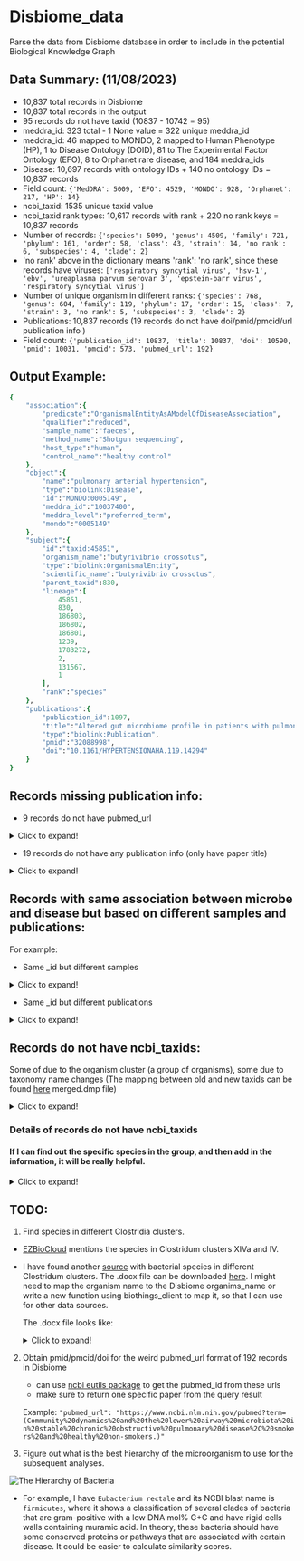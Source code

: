 # Disbiome_data
Parse the data from Disbiome database in order to include in the potential Biological Knowledge Graph

## Data Summary: (11/08/2023)
- 10,837 total records in Disbiome
- 10,837 total records in the output
- 95 records do not have taxid (10837 - 10742 = 95)
- meddra_id: 323 total - 1 None value  = 322 unique meddra_id
- meddra_id: 46 mapped to MONDO, 2 mapped to Human Phenotype (HP), 1 to Disease Ontology (DOID), 81 to The Experimental Factor Ontology (EFO), 8 to Orphanet rare disease, and 184 meddra_ids
- Disease: 10,697 records with ontology IDs + 140 no ontology IDs = 10,837 records
- Field count: `{'MedDRA': 5009, 'EFO': 4529, 'MONDO': 928, 'Orphanet': 217, 'HP': 14}`
- ncbi_taxid: 1535 unique taxid value
- ncbi_taxid rank types: 10,617 records with rank + 220 no rank keys = 10,837 records
- Number of records: `{'species': 5099, 'genus': 4509, 'family': 721, 'phylum': 161, 'order': 58, 'class': 43, 'strain': 14, 'no rank': 6, 'subspecies': 4, 'clade': 2}`
- 'no rank' above in the dictionary means 'rank': 'no rank', since these records have viruses: `['respiratory syncytial virus', 'hsv-1', 'ebv', 'ureaplasma parvum serovar 3', 'epstein-barr virus', 'respiratory syncytial virus']`
- Number of unique organism in different ranks: `{'species': 768, 'genus': 604, 'family': 119, 'phylum': 17, 'order': 15, 'class': 7, 'strain': 3, 'no rank': 5, 'subspecies': 3, 'clade': 2}`
- Publications: 10,837 records (19 records do not have doi/pmid/pmcid/url publication info )
- Field count: `{'publication_id': 10837, 'title': 10837, 'doi': 10590, 'pmid': 10031, 'pmcid': 573, 'pubmed_url': 192}`
  

## Output Example:
```ruby
{
    "association":{
        "predicate":"OrganismalEntityAsAModelOfDiseaseAssociation",
        "qualifier":"reduced",
        "sample_name":"faeces",
        "method_name":"Shotgun sequencing",
        "host_type":"human",
        "control_name":"healthy control"
    },
    "object":{
        "name":"pulmonary arterial hypertension",
        "type":"biolink:Disease",
        "id":"MONDO:0005149",
        "meddra_id":"10037400",
        "meddra_level":"preferred_term",
        "mondo":"0005149"
    },
    "subject":{
        "id":"taxid:45851",
        "organism_name":"butyrivibrio crossotus",
        "type":"biolink:OrganismalEntity",
        "scientific_name":"butyrivibrio crossotus",
        "parent_taxid":830,
        "lineage":[
            45851,
            830,
            186803,
            186802,
            186801,
            1239,
            1783272,
            2,
            131567,
            1
        ],
        "rank":"species"
    },
    "publications":{
        "publication_id":1097,
        "title":"Altered gut microbiome profile in patients with pulmonary arterial hypertension",
        "type":"biolink:Publication",
        "pmid":"32088998",
        "doi":"10.1161/HYPERTENSIONAHA.119.14294"
    }
}
```

## Records missing publication info:
- 9 records do not have pubmed_url

<details>
<summary>Click to expand!</summary>
  
1. No pubmed_url: publication_id: 58, Alterations of the subgingival microbiota in pediatric Crohn's Disease studied longitudinally in discovery and validation cohorts..
2. No pubmed_url: publication_id: 188, Increased archaea species and changes with therapy in gut microbiome of multiple sclerosis subjects..
3. No pubmed_url: publication_id: 217, The oral microflora in obesity and type-2 diabetes.
4. No pubmed_url: publication_id: 554, The nasopharyngeal microbiota in patients with viral respiratory tract infections is enriched in bacterial pathogens.
5. No pubmed_url: publication_id: 650, Dandruff is associated with disequilibrium in the proportion of the major bacterial and fungal populations colonizing the scalp.
6. No pubmed_url: publication_id: 942, The sinonasal mycobiota in chronic rhinosinusitis and control patients.
7. No pubmed_url: publication_id: 1021, Change of the duodenal mucosa-associated microbiota is related to intestinal metaplasia.
8. No pubmed_url: publication_id: 1044, Cytokine levels and salivary microbiome play a potential role in oral lichen planus diagnosis.
9. No pubmed_url: publication_id: 1213, Intestinal microbiota composition in patients with amyotrophic lateral sclerosis: establishment of bacterial and archaeal communities analyses.

</details>

- 19 records do not have any publication info (only have paper title)

<details>
<summary>Click to expand!</summary>

```
[{'publication_id': 58, 'title': "Alterations of the subgingival microbiota in pediatric Crohn's Disease studied longitudinally in discovery and validation cohorts."}, {'publication_id': 188, 'title': 'Increased archaea species and changes with therapy in gut microbiome of multiple sclerosis subjects.'}, {'publication_id': 217, 'title': 'The oral microflora in obesity and type-2 diabetes'}, {'publication_id': 554, 'title': 'The nasopharyngeal microbiota in patients with viral respiratory tract infections is enriched in bacterial pathogens'}, {'publication_id': 650, 'title': 'Dandruff is associated with disequilibrium in the proportion of the major bacterial and fungal populations colonizing the scalp'}, {'publication_id': 942, 'title': 'The sinonasal mycobiota in chronic rhinosinusitis and control patients'}]
```

</details>

## Records with same association between microbe and disease but based on different samples and publications:

For example:
- Same _id but different samples

<details>
  <summary>Click to expand!</summary>
  
{```'_id': '189330_OrganismalEntityAsAModelOfDiseaseAssociation_10061536'```, 'edge': "dorea_associated_with_parkinson's_disease", 'association': {'predicate': 'OrganismalEntityAsAModelOfDiseaseAssociation', 'qualifier': 'reduced', 'method': 'RNA gene amplicon sequencing', ```'sample': 'faeces'```, 'host_type': 'human', 'control_name': 'healthy control'}, 'object': {'meddra_id': '10061536', 'name': "parkinson's disease", 'meddra_level': 'preferred_term', 'id': '10061536'}, 'subject': {'id': '189330', 'organism_name': 'dorea'}, 'publications': {'publication_id': 44, 'title': "Colonic bacterial composition in Parkinson's Disease", 'pubmed_url': 'https://www.ncbi.nlm.nih.gov/pubmed/26179554', 'pmid': '26179554'}}

{```'_id': '189330_OrganismalEntityAsAModelOfDiseaseAssociation_10061536'```, 'edge': "dorea_associated_with_parkinson's_disease", 'association': {'predicate': 'OrganismalEntityAsAModelOfDiseaseAssociation', 'qualifier': 'reduced', 'method': 'RNA gene amplicon sequencing', ```'sample': 'tissue biopsie'```, 'host_type': 'human', 'control_name': 'healthy control'}, 'object': {'meddra_id': '10061536', 'name': "parkinson's disease", 'meddra_level': 'preferred_term', 'id': '10061536'}, 'subject': {'id': '189330', 'organism_name': 'dorea'}, 'publications': {'publication_id': 44, 'title': "Colonic bacterial composition in Parkinson's Disease", 'pubmed_url': 'https://www.ncbi.nlm.nih.gov/pubmed/26179554', 'pmid': '26179554'}}

</details>


- Same _id but different publications

<details>
  <summary>Click to expand!</summary>
  
{```'_id': '543_OrganismalEntityAsAModelOfDiseaseAssociation_10019641'```, 'edge': 'enterobacteriaceae_associated_with_cirrhosis', 'association': {'predicate': 'OrganismalEntityAsAModelOfDiseaseAssociation', 'qualifier': 'elevated', 'method': '16S rRNA sequencing', 'sample': 'faeces', 'host_type': 'human', 'control_name': 'healthy control'}, 'object': {'meddra_id': '10019641', 'name': 'cirrhosis', 'meddra_level': 'preferred_term', 'id': '10019641'}, 'subject': {'id': '543', 'organism_name': 'enterobacteriaceae'}, 'publications': {```'publication_id': 50```, 'title': 'Altered profile of human gut microbiome is associated with cirrhosis and its complications', 'pubmed_url': 'https://www.ncbi.nlm.nih.gov/pubmed/24374295', 'pmid': '24374295'}}

{```'_id': '543_OrganismalEntityAsAModelOfDiseaseAssociation_10019641'```, 'edge': 'enterobacteriaceae_associated_with_cirrhosis', 'association': {'predicate': 'OrganismalEntityAsAModelOfDiseaseAssociation', 'qualifier': 'elevated', 'method': '16S rRNA sequencing', 'sample': 'faeces', 'host_type': 'human', 'control_name': 'healthy control'}, 'object': {'meddra_id': '10019641', 'name': 'cirrhosis', 'meddra_level': 'preferred_term', 'id': '10019641'}, 'subject': {'id': '543', 'organism_name': 'enterobacteriaceae'}, 'publications': {```'publication_id': 51```, 'title': 'Characterization of fecal microbial communities in patients with liver cirrhosis', 'pubmed_url': 'https://www.ncbi.nlm.nih.gov/pubmed/21574172', 'pmid': '21574172'}}

</details>

## Records do not have ncbi_taxids:
Some of due to the organism cluster (a group of organisms), some due to taxonomy name changes (The mapping between old and new taxids can be found [here](https://ftp.ncbi.nlm.nih.gov/pub/taxonomy/) merged.dmp file)

<details>
  <summary>Click to expand!</summary>

merged.dmp file: <br>

```Merged nodes file fields:```

	old_tax_id                              -- id of nodes which has been merged
	new_tax_id                              -- id of nodes which is result of merging

</details>

### Details of records do not have ncbi_taxids
#### If I can find out the specific species in the group, and then add in the information, it will be really helpful.

<details>
  <summary>Click to expand!</summary>


Disbiome Experiment Data: <br>

```[{"experiment_id": "organism_name", "disease": "disease_name"}]```
 
```
[{'Experiment_id': 3, 'organism': 'Clostridia cluster I', 'disease': 'Autism'}, {'Experiment_id': 416, 'organism': 'Clostridiales XIV', 'disease': 'Cirrhosis'}, {'Experiment_id': 486, 'organism': 'TM7', 'disease': "Crohn's Disease"}, {'Experiment_id': 756, 'organism': 'Clostridium cluster IV', 'disease': 'Atopy'}, {'Experiment_id': 764, 'organism': 'Mitis group streptococci', 'disease': 'Caries'}, {'Experiment_id': 781, 'organism': 'Bacteroides-Prevotella group', 'disease': 'Celiac Disease, Coaliac disease'}, {'Experiment_id': 937, 'organism': 'Clostridium cluster XIVa', 'disease': 'Cystic Fibrosis'}, {'Experiment_id': 1232, 'organism': 'TM7', 'disease': 'Chronic Obstructive Pulmonary Disease'}, {'Experiment_id': 1335, 'organism': 'Clostridia cluster I', 'disease': 'Juvenile Idiopathic Arthritis'}, {'Experiment_id': 1336, 'organism': 'Clostridium cluster IV', 'disease': 'Preterm birth'}, {'Experiment_id': 1337, 'organism': 'Clostridium cluster XIVa', 'disease': 'Preterm birth'}, {'Experiment_id': 1339, 'organism': 'Clostridium cluster XVIII', 'disease': 'Preterm birth'}, {'Experiment_id': 1364, 'organism': 'TM7', 'disease': 'Aggressive periodontitis'}, {'Experiment_id': 1482, 'organism': 'Gemellales', 'disease': 'Pneumonia'}, {'Experiment_id': 1638, 'organism': 'Clostridium cluster IV', 'disease': 'Polycystic Ovary Syndrome'}, {'Experiment_id': 2012, 'organism': 'anaerobacter', 'disease': 'Chronic Obstructive Pulmonary Disease'}, {'Experiment_id': 2080, 'organism': 'Clostridium cluster IV', 'disease': "Inactive Crohn's Disease"}, {'Experiment_id': 2084, 'organism': 'Bacteriodes-Prevotella', 'disease': "Inactive Crohn's Disease"}, {'Experiment_id': 2278, 'organism': 'Mitis group streptococci', 'disease': 'Chronic lung disease'}, {'Experiment_id': 2397, 'organism': 'Bacteroides-Prevotella group', 'disease': "Crohn's Disease"}, {'Experiment_id': 2410, 'organism': 'Clostridium coccoides group', 'disease': 'Anorexia Nervosa'}, {'Experiment_id': 2411, 'organism': 'Clostridium leptum subgroup', 'disease': 'Anorexia Nervosa'}, {'Experiment_id': 2412, 'organism': 'Bacteroides fragilis group', 'disease': 'Anorexia Nervosa'}, {'Experiment_id': 2457, 'organism': 'Clostridium coccoides group', 'disease': 'Short Bowel Syndrome'}, {'Experiment_id': 2632, 'organism': 'anaerobacter', 'disease': 'Non-alcoholic fatty liver disease'}, {'Experiment_id': 2708, 'organism': 'Clostridiales XIV', 'disease': 'Cirrhosis'}, {'Experiment_id': 2719, 'organism': 'Clostridium coccoides group', 'disease': 'Non alcoholic steatohepatitis'}, {'Experiment_id': 2825, 'organism': 'Clostridium coccoides group', 'disease': "Crohn's Disease"}, {'Experiment_id': 2960, 'organism': 'Clostridium coccoides group', 'disease': "Crohn's Disease"}, {'Experiment_id': 2964, 'organism': 'Clostridium coccoides group', 'disease': 'Ulcerative Colitis'}, {'Experiment_id': 3047, 'organism': 'anaerobacter', 'disease': 'Chronic kidney disease'}, {'Experiment_id': 3053, 'organism': 'Clostridium coccoides group', 'disease': 'Chronic kidney disease'}, {'Experiment_id': 3060, 'organism': 'Clostridium cluster IV', 'disease': 'Ulcerative Colitis'}, {'Experiment_id': 3063, 'organism': 'Clostridium cluster IV', 'disease': "Crohn's Disease"}, {'Experiment_id': 3065, 'organism': 'Clostridium cluster XIVa', 'disease': "Crohn's Disease"}, {'Experiment_id': 3068, 'organism': 'Clostridium cluster XIVa', 'disease': 'Ulcerative Colitis'}, {'Experiment_id': 3287, 'organism': 'Clostridium cluster IV', 'disease': "Parkinson's Disease"}, {'Experiment_id': 3290, 'organism': 'Clostridium cluster XVIII', 'disease': "Parkinson's Disease"}, {'Experiment_id': 3822, 'organism': 'Clostridium cluster IV', 'disease': 'Idiopathic nephrotic syndrome'}, {'Experiment_id': 3823, 'organism': 'Clostridium cluster XIVa', 'disease': 'Idiopathic nephrotic syndrome'}, {'Experiment_id': 3935, 'organism': 'Clostridium cluster XIVa', 'disease': 'Pancreatitis'}, {'Experiment_id': 3952, 'organism': 'Clostridium cluster IV', 'disease': 'Hepatitis B'}, {'Experiment_id': 4017, 'organism': 'Clostridium cluster IV', 'disease': 'Hepatitis C'}, {'Experiment_id': 4018, 'organism': 'Clostridium cluster XIVa', 'disease': 'Hepatitis C'}, {'Experiment_id': 4142, 'organism': 'Clostridium cluster IV', 'disease': 'Budd-Chiari syndrome'}, {'Experiment_id': 4184, 'organism': 'Clostridium cluster IV', 'disease': 'Pancreatic cancer'}, {'Experiment_id': 4200, 'organism': 'TM7', 'disease': 'Asthma'}, {'Experiment_id': 4215, 'organism': 'Clostridium cluster IV', 'disease': 'Idiopathic nephrotic syndrome'}, {'Experiment_id': 4216, 'organism': 'Clostridium cluster XIVa', 'disease': 'Idiopathic nephrotic syndrome'}, {'Experiment_id': 4347, 'organism': 'Clostridium cluster XIVa', 'disease': 'Infantile eczema'}, {'Experiment_id': 4702, 'organism': 'TM7', 'disease': "Behcet's Disease"}, {'Experiment_id': 4889, 'organism': 'TM7', 'disease': 'Oral cancer'}, {'Experiment_id': 4890, 'organism': 'SR1', 'disease': 'Oral cancer'}, {'Experiment_id': 5018, 'organism': 'Clostridium cluster XIVa', 'disease': 'Primary biliary cholangitis'}, {'Experiment_id': 5020, 'organism': 'Clostridium cluster XIVa', 'disease': 'Autoimmune hepatitis'}, {'Experiment_id': 5461, 'organism': 'TM7', 'disease': 'Clonorchis sinensis infection'}, {'Experiment_id': 5496, 'organism': 'Clostridium cluster XIVa', 'disease': 'Type 1 Diabetes'}, {'Experiment_id': 5499, 'organism': 'Clostridium cluster IV', 'disease': 'Type 1 Diabetes'}, {'Experiment_id': 5593, 'organism': 'Clostridium cluster XIVb', 'disease': 'Hepatocellular cancer'}, {'Experiment_id': 5597, 'organism': 'Clostridium cluster IV', 'disease': 'Hepatocellular cancer'}, {'Experiment_id': 6109, 'organism': 'Clostridium cluster XVIII', 'disease': 'Drug-resistant Epilepsy'}, {'Experiment_id': 6220, 'organism': 'TM7', 'disease': 'Halitosis'}, {'Experiment_id': 6339, 'organism': 'Clostridium cluster IV', 'disease': "Crohn's Disease"}, {'Experiment_id': 6679, 'organism': 'Candidatus', 'disease': 'Chronic kidney disease'}, {'Experiment_id': 7427, 'organism': 'SR1', 'disease': 'Halitosis'}, {'Experiment_id': 7429, 'organism': 'TM7', 'disease': 'Halitosis'}, {'Experiment_id': 7451, 'organism': 'Clostridium III', 'disease': 'Obstructive sleep apnea-hypopnea syndrome'}, {'Experiment_id': 7461, 'organism': 'Gp21', 'disease': 'Obstructive sleep apnea-hypopnea syndrome'}, {'Experiment_id': 7462, 'organism': 'Gp7', 'disease': 'Obstructive sleep apnea-hypopnea syndrome'}, {'Experiment_id': 7677, 'organism': 'Clostridium cluster IV', 'disease': 'Diarrhea'}, {'Experiment_id': 7683, 'organism': 'Clostridium cluster XIVb', 'disease': 'Ankylosing spondylitis'}, {'Experiment_id': 8014, 'organism': 'Clostridium cluster XIVa', 'disease': 'Obesity'}, {'Experiment_id': 8020, 'organism': 'Clostridium cluster IV', 'disease': 'Obesity'}, {'Experiment_id': 8289, 'organism': 'Clostridium cluster XVIII', 'disease': 'Gastric carcinoma'}, {'Experiment_id': 8363, 'organism': 'Clostridium cluster IV', 'disease': 'Collagenous colitis'}, {'Experiment_id': 8557, 'organism': 'Clostridium cluster IV', 'disease': 'Chronic kidney disease'}, {'Experiment_id': 8647, 'organism': 'TM7', 'disease': 'Colorectal cancer'}, {'Experiment_id': 8675, 'organism': 'TM7', 'disease': 'Edentulism'}, {'Experiment_id': 8861, 'organism': 'Clostridium cluster XIVa', 'disease': 'Osteoporosis'}, {'Experiment_id': 8990, 'organism': 'Clostridium III', 'disease': 'Uveitits'}, {'Experiment_id': 8994, 'organism': 'Clostridium cluster XVIII', 'disease': 'Uveitits'}, {'Experiment_id': 9051, 'organism': 'TM7', 'disease': 'periodontitis'}, {'Experiment_id': 9071, 'organism': 'TM7', 'disease': 'Autism spectrum disorders'}, {'Experiment_id': 9269, 'organism': 'TM7', 'disease': 'periodontitis'}, {'Experiment_id': 9355, 'organism': 'Clostridium cluster XIVa', 'disease': 'Biliary atresia'}, {'Experiment_id': 9516, 'organism': 'Clostridium cluster XIVa', 'disease': 'Posttraumatic stress syndrome'}, {'Experiment_id': 9628, 'organism': 'anaerobacter', 'disease': 'Neuromyelitis optica'}, {'Experiment_id': 9689, 'organism': 'TM7', 'disease': 'Extrinsic black stain'}, {'Experiment_id': 9959, 'organism': 'Clostridium coccoides group', 'disease': 'Ischemic stroke'}, {'Experiment_id': 9960, 'organism': 'Bacteroides fragilis group', 'disease': 'Ischemic stroke'}, {'Experiment_id': 10442, 'organism': 'Clostridium cluster IV', 'disease': 'Kidney stone with hypertension'}, {'Experiment_id': 10577, 'organism': 'Clostridium cluster IV', 'disease': 'Multiple Sclerosis'}, {'Experiment_id': 10593, 'organism': 'Clostridium cluster XVIII', 'disease': 'Major depressive disorder'}, {'Experiment_id': 10602, 'organism': 'Clostridium cluster XVIII', 'disease': 'Major depressive disorder'}, {'Experiment_id': 11448, 'organism': 'Absiella innocuum', 'disease': 'Sarcopenia'}]
```

</details>

## TODO: 
1. Find species in different Clostridia clusters.
- [EZBioCloud](https://help.ezbiocloud.net/taxonomy-of-clostridium-cluster-xiva-iv/) mentions the species in Clostridum clusters XIVa and IV.
- I have found another [source](https://www.ncbi.nlm.nih.gov/pmc/articles/PMC6656338/#sup1) with bacterial species in different Clostridum clusters. The .docx file can be downloaded [here](https://www.ncbi.nlm.nih.gov/pmc/articles/PMC6656338/bin/supplementary_matrial_evz096.docx). I might need to map the organism name to the Disbiome organims_name or write a new function using biothings_client to map it, so that I can use for other data sources. <br>

	The .docx file looks like:
	
	<details>
	  <summary>Click to expand!</summary>

   	```
	
	Organism name	Completeness1	Clostridial cluster2	Contigs	Length	N503	L504
	Clostridium_acetobutylicum_ATCC_824_2	98.03	I	2	4132880	3940880	1
	Clostridium_acetobutylicum_DSM_1731_61	98.03	I	3	4145581	3942462	1
	Clostridium_acetobutylicum_DSM_1732_527	98.43	I	55	4091215	270881	6
	Clostridium_acetobutylicum_EA_2018_57	98.03	I	2	4132226	3940230	1
	Clostridium_acetobutylicum_GXAS18_1_231	98.43	I	49	3796049	325351	4
	Clostridium_acetobutylicum_NCCB_24020_525	98.82	I	20	4098731	759218	2
	Clostridium_stercorarium_sub. thermolacticum_DSM2910_441	98.03	III	1	3035622	2970010	1
	Clostridium_termitidis_CT1112_89	98.43	III	78	6415858	146289	15
	Clostridium_leptum_DSM_753_25	97.64	iv /XIVa	21	3270209	452649	4
	Clostridium_sporosphaeroides_DSM_1294_VPI_4527_111	97.24	IV/XIVa	21	3174421	324437	4
	Clostridioides_difficile_VL_0092_988	98.82	XIa	321	4157070	90393	16
   	```
	
	</details>

2. Obtain pmid/pmcid/doi for the weird pubmed_url format of 192 records in Disbiome
   - can use [ncbi eutils package](https://www.ncbi.nlm.nih.gov/books/NBK25500/) to get the pubmed_id from these urls
   - make sure to return one specific paper from the query result

   Example: `"pubmed_url": "https://www.ncbi.nlm.nih.gov/pubmed?term=(Community%20dynamics%20and%20the%20lower%20airway%20microbiota%20in%20stable%20chronic%20obstructive%20pulmonary%20disease%2C%20smokers%20and%20healthy%20non-smokers.)"`

4. Figure out what is the best hierarchy of the microorganism to use for the subsequent analyses.

![The Hierarchy of Bacteria](https://atlasbiomed.com/blog/content/images/2021/06/2020-06-05-Taxonomy.png)
   - For example, I have `Eubacterium rectale` and its NCBI blast name is `firmicutes`, where it shows a classification of several clades of bacteria that are gram-positive with a low DNA mol% G+C and have rigid cells walls containing muramic acid. In theory, these bacteria should have some conserved proteins or pathways that are associated with certain disease. It could be easier to calculate similarity scores. 


